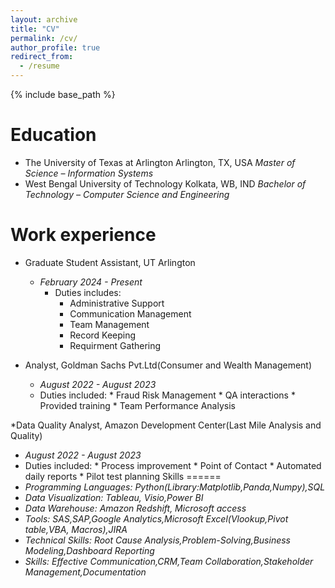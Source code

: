 ```yaml
---
layout: archive
title: "CV"
permalink: /cv/
author_profile: true
redirect_from:
  - /resume
---
```


{% include base_path %}

Education
======
* The University of Texas at Arlington Arlington, TX, USA
  _Master of Science – Information Systems_
* West Bengal University of Technology Kolkata, WB, IND
  _Bachelor of Technology – Computer Science and Engineering_

Work experience
======
* Graduate Student Assistant, UT Arlington
  * _February 2024 - Present_       
    * Duties includes:
        * Administrative Support
        * Communication Management
        * Team Management
        * Record Keeping
        * Requirment Gathering

* Analyst, Goldman Sachs Pvt.Ltd(Consumer and Wealth Management)
  * _August 2022 - August 2023_
  * Duties included:
        * Fraud Risk Management
        * QA interactions
        * Provided training
        * Team Performance Analysis

*Data Quality Analyst, Amazon Development Center(Last Mile Analysis and Quality)
  * _August 2022 - August 2023_
  * Duties included:
        * Process improvement
        * Point of Contact
        * Automated daily reports 
        * Pilot test planning
Skills
======
* *Programming Languages:* _Python(Library:Matplotlib,Panda,Numpy),SQL_
* *Data Visualization:* _Tableau, Visio,Power BI_
* *Data Warehouse:* _Amazon Redshift, Microsoft access_
* *Tools:* _SAS,SAP,Google Analytics,Microsoft Excel(Vlookup,Pivot table,VBA, Macros),JIRA_
* *Technical Skills:* _Root Cause Analysis,Problem-Solving,Business Modeling,Dashboard Reporting_
* *Skills:* _Effective Communication,CRM,Team Collaboration,Stakeholder Management,Documentation_

